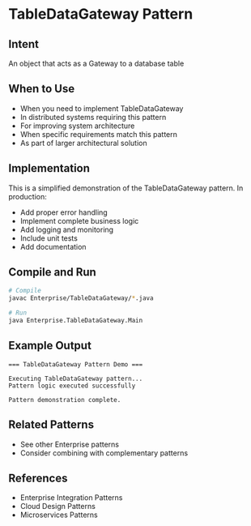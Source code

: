 # TableDataGateway Pattern

## Intent
An object that acts as a Gateway to a database table

## When to Use
- When you need to implement TableDataGateway
- In distributed systems requiring this pattern
- For improving system architecture
- When specific requirements match this pattern
- As part of larger architectural solution

## Implementation
This is a simplified demonstration of the TableDataGateway pattern. In production:
- Add proper error handling
- Implement complete business logic
- Add logging and monitoring
- Include unit tests
- Add documentation

## Compile and Run
```bash
# Compile
javac Enterprise/TableDataGateway/*.java

# Run
java Enterprise.TableDataGateway.Main
```

## Example Output
```
=== TableDataGateway Pattern Demo ===

Executing TableDataGateway pattern...
Pattern logic executed successfully

Pattern demonstration complete.
```

## Related Patterns
- See other Enterprise patterns
- Consider combining with complementary patterns

## References
- Enterprise Integration Patterns
- Cloud Design Patterns
- Microservices Patterns
